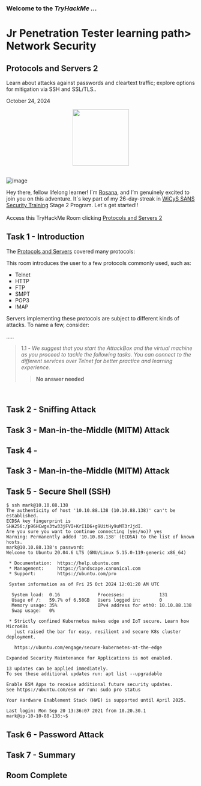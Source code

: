 <h3> Welcome to the <em>TryHackMe ...</em></h3>
<h1>Jr Penetration Tester learning path> Network Security</h1>
<h2>Protocols and Servers 2</h2>
<p>Learn about attacks against passwords and cleartext traffic; explore options for mitigation via SSH and SSL/TLS..</p>
<p>October 24, 2024<br></p>

<div style="display: flex; justify-content: center; align-items: center;">
    <img src="https://github.com/user-attachments/assets/059fcb9a-bc8e-4e4b-a95e-bfe4a4006ba1" width="150px" height="150px"/>
</div>
<br>

![image](https://github.com/user-attachments/assets/c9e92e8e-1401-4517-9fc8-a590468c6638)

<p>Hey there, fellow lifelong learner! I´m <a href="https://www.linkedin.com/in/rosanafssantos/">Rosana</a>, and I’m genuinely excited to join you on this adventure. It´s key part of my 26-day-streak in <a href="https://www.wicys.org/benefits/security-training-scholarship/">WiCyS SANS Security Training</a> Stage 2 Program. Let´s get started!!<br><br>
Access this TryHackMe Room clicking <a href="https://tryhackme.com/r/room/protocolsandservers2">Protocols and Servers 2</a></p>

<h2>Task 1 - Introduction</h2>

<p>The <a href="https://tryhackme.com/r/room/protocolsandservers"> Protocols and Servers</a> covered many protocols:<br>

<p>This room introduces the user to a few protocols commonly used, such as:<br>

<ul style="list-style-type:square">
    <li>Telnet</li>
    <li>HTTP</li>
    <li>FTP</li>
    <li>SMPT</li>
    <li>POP3</li>
    <li>IMAP</li>
</ul></p>

<p>Servers implementing these protocols are subject to different kinds of attacks. To name a few, consider:</p>
.....

> 1.1 - <em>We suggest that you start the AttackBox and the virtual machine as you proceed to tackle the following tasks. You can connect to the different services over Telnet for better practice and learning experience.</em><br>
>> <strong>No answer needed</strong><br>
<p><br></p>


<h2>Task 2 - Sniffing Attack</h2>

<h2>Task 3 - Man-in-the-Middle (MITM) Attack</h2>

<h2>Task 4 - <h2>Task 3 - Man-in-the-Middle (MITM) Attack</h2></h2>

<h2>Task 5 - Secure Shell (SSH)</h2>

<pre><code>$ ssh mark@10.10.88.138
The authenticity of host '10.10.88.138 (10.10.88.138)' can't be established.
ECDSA key fingerprint is SHA256:/p96HCwgx3tw33jFVI+KrI1D6+g9UitHy9uMT3rJjdI.
Are you sure you want to continue connecting (yes/no)? yes
Warning: Permanently added '10.10.88.138' (ECDSA) to the list of known hosts.
mark@10.10.88.138's password: 
Welcome to Ubuntu 20.04.6 LTS (GNU/Linux 5.15.0-119-generic x86_64)

 * Documentation:  https://help.ubuntu.com
 * Management:     https://landscape.canonical.com
 * Support:        https://ubuntu.com/pro

 System information as of Fri 25 Oct 2024 12:01:20 AM UTC

  System load:  0.16              Processes:             131
  Usage of /:   59.7% of 6.50GB   Users logged in:       0
  Memory usage: 35%               IPv4 address for eth0: 10.10.88.138
  Swap usage:   0%

 * Strictly confined Kubernetes makes edge and IoT secure. Learn how MicroK8s
   just raised the bar for easy, resilient and secure K8s cluster deployment.

   https://ubuntu.com/engage/secure-kubernetes-at-the-edge

Expanded Security Maintenance for Applications is not enabled.

13 updates can be applied immediately.
To see these additional updates run: apt list --upgradable

Enable ESM Apps to receive additional future security updates.
See https://ubuntu.com/esm or run: sudo pro status

Your Hardware Enablement Stack (HWE) is supported until April 2025.

Last login: Mon Sep 20 13:36:07 2021 from 10.20.30.1
mark@ip-10-10-88-138:~$ 
</code></pre>

<h2>Task 6 - Password Attack</h2>

<h2>Task 7 - Summary</h2>

<h2>Room Complete</h2>

